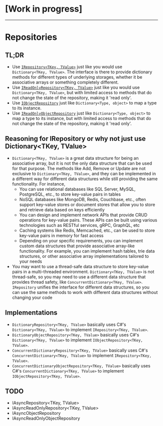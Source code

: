 # [Work in progress]

---

# Repositories

## TL;DR

- Use [`IRepository<TKey, TValue>`](IRepository.md) just like you would use `Dictionary<TKey, TValue>`. The interface is there to provide dictionary methods for different types of underlying storages, whether it be associative arrays or something completely different.
- Use [`IReadOnlyRepository<TKey, TValue>`](IReadOnlyRepository.md) just like you would use `Dictionary<TKey, TValue>`, but with limited access to methods that do not change the state of the repository, making it 'read only'.
- Use [`IObjectRepository`](IObjectRepository.md) just like `Dictionary<Type, object>` to map a type to its instance.
- Use [`IReadOnlyObjectRepository`](IReadOnlyObjectRepository.md) just like `Dictionary<Type, object>` to map a type to its instance, but with limited access to methods that do not change the state of the repository, making it 'read only'.

## Reasoning for IRepository or why not just use Dictionary\<TKey, TValue\>

- `Dictionary<TKey, TValue>` is a great data structure for being an associative array, but it is not the only data structure that can be used for that purpose. The methods like Add, Remove or Update are not exclusive to `Dictionary<TKey, TValue>`, and they can be implemented in a different way for different data structures while still providing the same functionality. For instance,
 	- You can use relational databases like SQL Server, MySQL, PostgreSQL, etc., to store key-value pairs in tables
 	- NoSQL databases like MongoDB, Redis, Couchbase, etc., often support key-value stores or document stores that allow you to store and retrieve data based on keys efficiently
 	- You can design and implement network APIs that provide CRUD operations for key-value pairs. These APIs can be built using various technologies such as RESTful services, gRPC, GraphQL, etc
 	- Caching systems like Redis, Memcached, etc., can be used to store key-value pairs in memory for fast access
 	- Depending on your specific requirements, you can implement custom data structures that provide associative array-like functionality. For example, you can implement hash tables, trie data structures, or other associative array implementations tailored to your needs
- You may want to use a thread-safe data structure to store key-value pairs in a multi-threaded environment. `Dictionary<TKey, TValue>` is not thread-safe, so you may need to use a different data structure that provides thread safety, like `ConcurrentDictionary<TKey, TValue>`. `IRepository` unifies the interface for different data structures, so you can use the same methods to work with different data structures without changing your code


## Implementations

- `DictionaryRepository<TKey, TValue>` basically uses C#'s `Dictionary<TKey, TValue>` to implement `IRepository<TKey, TValue>`.
- `DictionaryObjectRepository<TKey, TValue>` basically uses C#'s `Dictionary<TKey, TValue>` to implement `IObjectRepository<TKey, TValue>`.
- `ConcurrentDictionaryRepository<TKey, TValue>` basically uses C#'s `ConcurrentDictionary<TKey, TValue>` to implement `IRepository<TKey, TValue>`.
- `ConcurrentDictionaryObjectRepository<TKey, TValue>` basically uses C#'s `ConcurrentDictionary<TKey, TValue>` to implement `IObjectRepository<TKey, TValue>`.

## TODO

- IAsyncRepository\<TKey, TValue\>
- IAsyncReadOnlyRepository\<TKey, TValue\>
- IAsyncObjectRepository
- IAsyncReadOnlyObjectRepository